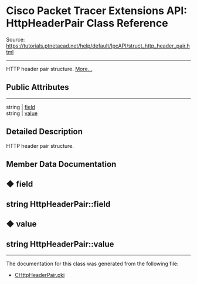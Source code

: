 # Cisco Packet Tracer Extensions API: HttpHeaderPair Class Reference

Source: https://tutorials.ptnetacad.net/help/default/IpcAPI/struct_http_header_pair.html

---

HTTP header pair structure. [More...](struct_http_header_pair.html#details)

##  Public Attributes  
  
---  
string | [field](struct_http_header_pair.html#af04e9cb401cc68c30f5bea44ea966b06)  
string | [value](struct_http_header_pair.html#aa000dca1d291aa105cd3a220bb665913)  
  
## Detailed Description

HTTP header pair structure. 

## Member Data Documentation

## ◆ field

string HttpHeaderPair::field  
---  
  
## ◆ value

string HttpHeaderPair::value  
---  
  
* * *

The documentation for this class was generated from the following file:

  * [CHttpHeaderPair.pki](_c_http_header_pair_8pki.html)


